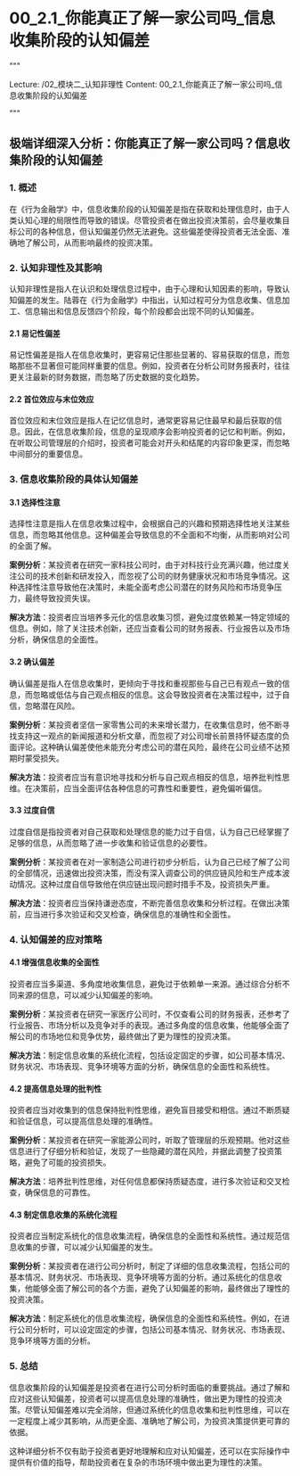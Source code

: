 # 00_2.1_你能真正了解一家公司吗_信息收集阶段的认知偏差

"""

Lecture: /02_模块二_认知非理性
Content: 00_2.1_你能真正了解一家公司吗_信息收集阶段的认知偏差

"""

## 极端详细深入分析：你能真正了解一家公司吗？信息收集阶段的认知偏差

### 1. 概述
在《行为金融学》中，信息收集阶段的认知偏差是指在获取和处理信息时，由于人类认知心理的局限性而导致的错误。尽管投资者在做出投资决策前，会尽量收集目标公司的各种信息，但认知偏差仍然无法避免。这些偏差使得投资者无法全面、准确地了解公司，从而影响最终的投资决策。

### 2. 认知非理性及其影响
认知非理性是指人在认识和处理信息过程中，由于心理和认知因素的影响，导致认知偏差的发生。陆蓉在《行为金融学》中指出，认知过程可分为信息收集、信息加工、信息输出和信息反馈四个阶段，每个阶段都会出现不同的认知偏差。

#### 2.1 易记性偏差
易记性偏差是指人在信息收集时，更容易记住那些显著的、容易获取的信息，而忽略那些不显著但可能同样重要的信息。例如，投资者在分析公司财务报表时，往往更关注最新的财务数据，而忽略了历史数据的变化趋势。

#### 2.2 首位效应与末位效应
首位效应和末位效应是指人在记忆信息时，通常更容易记住最早和最后获取的信息。因此，在信息收集阶段，信息的呈现顺序会影响投资者的记忆和判断。例如，在听取公司管理层的介绍时，投资者可能会对开头和结尾的内容印象更深，而忽略中间部分的重要信息。

### 3. 信息收集阶段的具体认知偏差

#### 3.1 选择性注意
选择性注意是指人在信息收集过程中，会根据自己的兴趣和预期选择性地关注某些信息，而忽略其他信息。这种偏差会导致信息的不全面和不均衡，从而影响对公司的全面了解。

**案例分析**：某投资者在研究一家科技公司时，由于对科技行业充满兴趣，他过度关注公司的技术创新和研发投入，而忽视了公司的财务健康状况和市场竞争情况。这种选择性注意导致他在决策时，未能全面考虑公司潜在的财务风险和市场竞争压力，最终导致投资失误。

**解决方法**：投资者应当培养多元化的信息收集习惯，避免过度依赖某一特定领域的信息。例如，除了关注技术创新，还应当查看公司的财务报表、行业报告以及市场分析，确保信息的全面性。

#### 3.2 确认偏差
确认偏差是指人在信息收集时，更倾向于寻找和重视那些与自己已有观点一致的信息，而忽略或低估与自己观点相反的信息。这会导致投资者在决策过程中，过于自信，忽略潜在风险。

**案例分析**：某投资者坚信一家零售公司的未来增长潜力，在收集信息时，他不断寻找支持这一观点的新闻报道和分析文章，而忽视了对公司增长前景持怀疑态度的负面评论。这种确认偏差使他未能充分考虑公司的潜在风险，最终在公司业绩不达预期时蒙受损失。

**解决方法**：投资者应当有意识地寻找和分析与自己观点相反的信息，培养批判性思维。在决策前，应当全面评估各种信息的可靠性和重要性，避免偏听偏信。

#### 3.3 过度自信
过度自信是指投资者对自己获取和处理信息的能力过于自信，认为自己已经掌握了足够的信息，从而忽略了进一步收集和验证信息的必要性。

**案例分析**：某投资者在对一家制造公司进行初步分析后，认为自己已经了解了公司的全部情况，迅速做出投资决策，而没有深入调查公司的供应链风险和生产成本波动情况。这种过度自信导致他在供应链出现问题时措手不及，投资损失严重。

**解决方法**：投资者应当保持谦逊态度，不断完善信息收集和分析过程。在做出决策前，应当进行多次验证和交叉检查，确保信息的准确性和全面性。

### 4. 认知偏差的应对策略

#### 4.1 增强信息收集的全面性
投资者应当多渠道、多角度地收集信息，避免过于依赖单一来源。通过综合分析不同来源的信息，可以减少认知偏差的影响。

**案例分析**：某投资者在研究一家医疗公司时，不仅查看公司的财务报表，还参考了行业报告、市场分析以及竞争对手的表现。通过多角度的信息收集，他能够全面了解公司的市场地位和竞争优势，最终做出了更为理性的投资决策。

**解决方法**：制定信息收集的系统化流程，包括设定固定的步骤，如公司基本情况、财务状况、市场表现、竞争环境等方面的分析，确保信息的全面性和系统性。

#### 4.2 提高信息处理的批判性
投资者应当对收集到的信息保持批判性思维，避免盲目接受和相信。通过不断质疑和验证信息，可以提高信息处理的准确性。

**案例分析**：某投资者在研究一家能源公司时，听取了管理层的乐观预期。他对这些信息进行了仔细分析和验证，发现了一些隐藏的潜在风险，并据此调整了投资策略，避免了可能的投资损失。

**解决方法**：培养批判性思维，对任何信息都保持质疑态度，进行多次验证和交叉检查，确保信息的可靠性。

#### 4.3 制定信息收集的系统化流程
投资者应当制定系统化的信息收集流程，确保信息的全面性和系统性。通过规范信息收集的步骤，可以减少认知偏差的发生。

**案例分析**：某投资者在进行公司分析时，制定了详细的信息收集流程，包括公司的基本情况、财务状况、市场表现、竞争环境等方面的分析。通过系统化的信息收集，他能够全面了解公司的各个方面，避免了认知偏差的影响，最终做出了理性的投资决策。

**解决方法**：制定系统化的信息收集流程，确保信息的全面性和系统性。例如，在进行公司分析时，可以设定固定的步骤，包括公司基本情况、财务状况、市场表现、竞争环境等方面的分析。

### 5. 总结
信息收集阶段的认知偏差是投资者在进行公司分析时面临的重要挑战。通过了解和应对这些认知偏差，投资者可以提高信息处理的准确性，做出更为理性的投资决策。尽管认知偏差难以完全消除，但通过系统化的信息收集和批判性思维，可以在一定程度上减少其影响，从而更全面、准确地了解公司，为投资决策提供更可靠的依据。

这种详细分析不仅有助于投资者更好地理解和应对认知偏差，还可以在实际操作中提供有价值的指导，帮助投资者在复杂的市场环境中做出更为理性的决策。